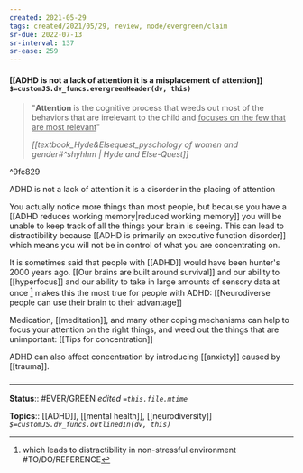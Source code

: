 ```yaml
---
created: 2021-05-29
tags: created/2021/05/29, review, node/evergreen/claim
sr-due: 2022-07-13
sr-interval: 137
sr-ease: 259
---
```


#### [[ADHD is not a lack of attention it is a misplacement of attention]] `$=customJS.dv_funcs.evergreenHeader(dv, this)`

> "**Attention** is the cognitive process that weeds out most of the behaviors that are irrelevant to the child and <u>focuses on the few that are most relevant</u>" 
> 
> <cite> [[textbook_Hyde&Elsequest_pyschology of women and gender#^shyhhm | Hyde and Else-Quest]] </cite> 

^9fc829

ADHD is not a lack of attention it is a disorder in the placing of attention

You actually notice more things than most people, but because you have a [[ADHD reduces working memory|reduced working memory]] you will be unable to keep track of all the things your brain is seeing.
This can lead to distractibility because [[ADHD is primarily an executive function disorder]] which means you will not be in control of what you are concentrating on. 

It is sometimes said that people with [[ADHD]] would have been hunter's 2000 years ago. [[Our brains are built around survival]] and our ability to [[hyperfocus]] and our ability to take in large amounts of sensory data at once [^1] makes this the most true for people with ADHD: [[Neurodiverse people can use their brain to their advantage]]

[^1]: which leads to distractibility in non-stressful environment #TO/DO/REFERENCE 

Medication, [[meditation]], and many other coping mechanisms can help to focus your attention on the right things, and weed out the things that are unimportant: [[Tips for concentration]]

ADHD can also affect concentration by introducing [[anxiety]] caused by [[trauma]].


### <hr class="footnote"/>

**Status**:: #EVER/GREEN 
*edited `=this.file.mtime`*

**Topics**:: [[ADHD]], [[mental health]], [[neurodiversity]]
*`$=customJS.dv_funcs.outlinedIn(dv, this)`*

